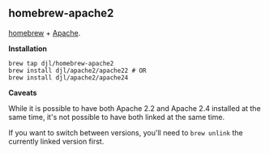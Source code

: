 homebrew-apache2
----------------

[homebrew][h] + [Apache][a].

[h]: https://github.com/mxcl/homebrew
[a]: https://httpd.apache.org/

**Installation**

    brew tap djl/homebrew-apache2
    brew install djl/apache2/apache22 # OR
    brew install djl/apache2/apache24


**Caveats**

While it is possible to have both Apache 2.2 and Apache 2.4 installed
at the same time, it's not possible to have both linked at the same time.

If you want to switch between versions, you'll need to `brew unlink` the
currently linked version first.
